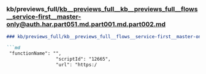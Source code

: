 ### kb/previews_full/kb__previews_full__kb__previews_full__flows__service-first__master-only@auth.har.part051.md.part001.md.part002.md

```md
### kb/previews_full/kb__previews_full__flows__service-first__master-only@auth.har.part051.md.part001.md (part 002)

```md
 "functionName": "",
                  "scriptId": "12665",
                  "url": "https:/
```

```

```
